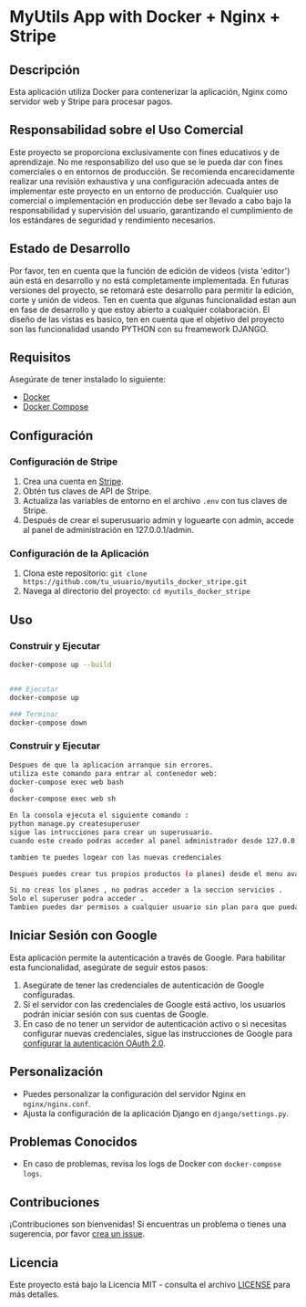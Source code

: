 # MyUtils App with Docker + Nginx + Stripe

## Descripción
Esta aplicación utiliza Docker para contenerizar la aplicación, Nginx como servidor web y Stripe para procesar pagos.

## Responsabilidad sobre el Uso Comercial

Este proyecto se proporciona exclusivamente con fines educativos y de aprendizaje. No me responsabilizo del uso que se le pueda dar con fines comerciales o en entornos de producción. Se recomienda encarecidamente realizar una revisión exhaustiva y una configuración adecuada antes de implementar este proyecto en un entorno de producción. Cualquier uso comercial o implementación en producción debe ser llevado a cabo bajo la responsabilidad y supervisión del usuario, garantizando el cumplimiento de los estándares de seguridad y rendimiento necesarios.

## Estado de Desarrollo
Por favor, ten en cuenta que la función de edición de videos (vista 'editor') aún está en desarrollo y no está completamente implementada. En futuras versiones del proyecto, se retomará este desarrollo para permitir la edición, corte y unión de videos.
Ten en cuenta que algunas funcionalidad estan aun en fase de desarrollo y que estoy abierto a cualquier colaboración.
El diseño de las vistas es basico, ten en cuenta que el objetivo del proyecto son las funcionalidad usando PYTHON con su freamework DJANGO.

## Requisitos
Asegúrate de tener instalado lo siguiente:
- [Docker](https://www.docker.com/)
- [Docker Compose](https://docs.docker.com/compose/)

## Configuración

### Configuración de Stripe
1. Crea una cuenta en [Stripe](https://stripe.com/).
2. Obtén tus claves de API de Stripe.
3. Actualiza las variables de entorno en el archivo `.env` con tus claves de Stripe.
4. Después de crear el superusuario admin y loguearte con admin, accede al panel de administración en 127.0.0.1/admin.

### Configuración de la Aplicación
1. Clona este repositorio: `git clone https://github.com/tu_usuario/myutils_docker_stripe.git`
2. Navega al directorio del proyecto: `cd myutils_docker_stripe`

## Uso


### Construir y Ejecutar
```bash
docker-compose up --build


### Ejecutar
docker-compose up 

### Terminar
docker-compose down
```

### Construir y Ejecutar
````bash
Despues de que la aplicacion arranque sin errores.
utiliza este comando para entrar al contenedor web:
docker-compose exec web bash
ó
docker-compose exec web sh

En la consola ejecuta el siguiente comando :
python manage.py createsuperuser
sigue las intrucciones para crear un superusuario.
cuando este creado podras acceder al panel administrador desde 127.0.0.1/admin

tambien te puedes logear con las nuevas credenciales

Despues puedes crear tus propios productos (o planes) desde el menu avatar productos

Si no creas los planes , no podras acceder a la seccion servicios .
Solo el superuser podra acceder .
Tambien puedes dar permisos a cualquier usuario sin plan para que pueda entrar desde menu usuarios

````




## Iniciar Sesión con Google
Esta aplicación permite la autenticación a través de Google. Para habilitar esta funcionalidad, asegúrate de seguir estos pasos:

1. Asegúrate de tener las credenciales de autenticación de Google configuradas.
2. Si el servidor con las credenciales de Google está activo, los usuarios podrán iniciar sesión con sus cuentas de Google.
3. En caso de no tener un servidor de autenticación activo o si necesitas configurar nuevas credenciales, sigue las instrucciones de Google para [configurar la autenticación OAuth 2.0](https://developers.google.com/identity/sign-in/web/sign-in).

## Personalización
- Puedes personalizar la configuración del servidor Nginx en `nginx/nginx.conf`.
- Ajusta la configuración de la aplicación Django en `django/settings.py`.

## Problemas Conocidos
- En caso de problemas, revisa los logs de Docker con `docker-compose logs`.

## Contribuciones
¡Contribuciones son bienvenidas! Si encuentras un problema o tienes una sugerencia, por favor [crea un issue](https://github.com/t-zemmari/myutils_docker_stripe/issues).


## Licencia
Este proyecto está bajo la Licencia MIT - consulta el archivo [LICENSE](LICENSE) para más detalles.


